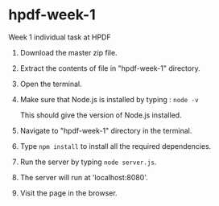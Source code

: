 # hpdf-week-1
Week 1 individual task at HPDF

1. Download the master zip file.
1. Extract the contents of file in "hpdf-week-1" directory.
1. Open the terminal.
1. Make sure that Node.js is installed by typing : `node -v`

   This should give the version of Node.js installed.
1. Navigate to "hpdf-week-1" directory in the terminal.
1. Type `npm install` to install all the required dependencies.
1. Run the server by typing `node server.js`.
1. The server will run at 'localhost:8080'.
1. Visit the page in the browser.

